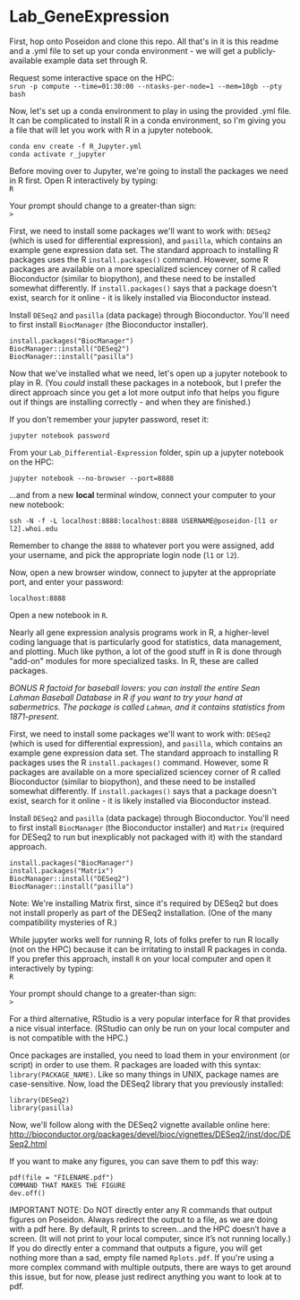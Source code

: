 # Lab_GeneExpression

First, hop onto Poseidon and clone this repo. All that's in it is this readme and a .yml file to set up your conda environment - we will get a publicly-available example data set through R.

Request some interactive space on the HPC:\
`srun -p compute --time=01:30:00 --ntasks-per-node=1 --mem=10gb --pty bash` 

Now, let's set up a conda environment to play in using the provided .yml file. It can be complicated to install R in a conda environment, so I'm giving you a file that will let you work with R in a jupyter notebook.

```
conda env create -f R_Jupyter.yml
conda activate r_jupyter
```

Before moving over to Jupyter, we're going to install the packages we need in R first. Open R interactively by typing:\
`R`

Your prompt should change to a greater-than sign:\
`>`

First, we need to install some packages we'll want to work with: `DESeq2` (which is used for differential expression), and `pasilla`, which contains an example gene expression data set. The standard approach to installing R packages uses the R `install.packages()` command. However, some R packages are available on a more specialized sciencey corner of R called Bioconductor (similar to biopython), and these need to be installed somewhat differently. If `install.packages()` says that a package doesn't exist, search for it online - it is likely installed via Bioconductor instead.

Install `DESeq2` and `pasilla` (data package) through Bioconductor. You'll need to first install `BiocManager` (the Bioconductor installer).

```
install.packages("BiocManager")
BiocManager::install("DESeq2")
BiocManager::install("pasilla")
```

Now that we've installed what we need, let's open up a jupyter notebook to play in R. (You *could* install these packages in a notebook, but I prefer the direct approach since you get a lot more output info that helps you figure out if things are installing correctly - and when they are finished.)

If you don't remember your jupyter password, reset it:

```
jupyter notebook password
```

From your `Lab_Differential-Expression` folder, spin up a jupyter notebook on the HPC:

```
jupyter notebook --no-browser --port=8888
```

...and from a new **local** terminal window, connect your computer to your new notebook:

```
ssh -N -f -L localhost:8888:localhost:8888 USERNAME@poseidon-[l1 or l2].whoi.edu
```

Remember to change the `8888` to whatever port you were assigned, add your username, and pick the appropriate login node (`l1` or `l2`).

Now, open a new browser window, connect to jupyter at the appropriate port, and enter your password:

```
localhost:8888
```

Open a new notebook in `R`.

Nearly all gene expression analysis programs work in R, a higher-level coding language that is particularly good for statistics, data management, and plotting. Much like python, a lot of the good stuff in R is done through "add-on" modules for more specialized tasks. In R, these are called packages.

*BONUS R factoid for baseball lovers: you can install the entire Sean Lahman Baseball Database in R if you want to try your hand at sabermetrics. The package is called `Lahman`, and it contains statistics from 1871-present.*

First, we need to install some packages we'll want to work with: `DESeq2` (which is used for differential expression), and `pasilla`, which contains an example gene expression data set. The standard approach to installing R packages uses the R `install.packages()` command. However, some R packages are available on a more specialized sciencey corner of R called Bioconductor (similar to biopython), and these need to be installed somewhat differently. If `install.packages()` says that a package doesn't exist, search for it online - it is likely installed via Bioconductor instead.

Install `DESeq2` and `pasilla` (data package) through Bioconductor. You'll need to first install `BiocManager` (the Bioconductor installer) and `Matrix` (required for DESeq2 to run but inexplicably not packaged with it) with the standard approach.

```
install.packages("BiocManager")
install.packages("Matrix")
BiocManager::install("DESeq2")
BiocManager::install("pasilla")
```

Note: We're installing Matrix first, since it's required by DESeq2 but does not install properly as part of the DESeq2 installation. (One of the many compatibility mysteries of R.)

While jupyter works well for running R, lots of folks prefer to run R locally (not on the HPC) because it can be irritating to install R packages in conda. If you prefer this approach, install `R` on your local computer and open it interactively by typing:\
`R`

Your prompt should change to a greater-than sign:\
`>`

For a third alternative, RStudio is a very popular interface for R that provides a nice visual interface. (RStudio can only be run on your local computer and is not compatible with the HPC.)

Once packages are installed, you need to load them in your environment (or script) in order to use them. R packages are loaded with this syntax: `library(PACKAGE_NAME)`. Like so many things in UNIX, package names are case-sensitive. Now, load the DESeq2 library that you previously installed:

```
library(DESeq2)
library(pasilla)
```

Now, we'll follow along with the DESeq2 vignette available online here:\
http://bioconductor.org/packages/devel/bioc/vignettes/DESeq2/inst/doc/DESeq2.html

If you want to make any figures, you can save them to pdf this way:

```
pdf(file = "FILENAME.pdf")
COMMAND THAT MAKES THE FIGURE
dev.off()
```

IMPORTANT NOTE: Do NOT directly enter any R commands that output figures on Poseidon. Always redirect the output to a file, as we are doing with a pdf here. By default, R prints to screen...and  the HPC doesn’t have a screen. (It will not print to your local computer, since it’s not running locally.) If you do directly enter a command that outputs a figure, you will get nothing more than a sad, empty file named `Rplots.pdf`. If you're using a more complex command with multiple outputs, there are ways to get around this issue, but for now, please just redirect anything you want to look at to pdf.
